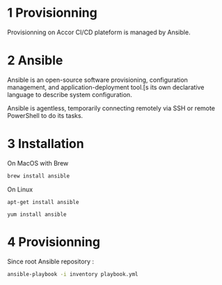 # 1 Provisionning

Provisionning on Accor CI/CD plateform is managed by Ansible. 

# 2 Ansible

Ansible is an open-source software provisioning, configuration management, and application-deployment tool.[s its own declarative language to describe system configuration.

Ansible is agentless, temporarily connecting remotely via SSH or remote PowerShell to do its tasks.

# 3 Installation

On MacOS with Brew

```bash
brew install ansible
```

On Linux

```
apt-get install ansible
```

```
yum install ansible
```

# 4 Provisionning


Since root Ansible repository : 

```bash
ansible-playbook -i inventory playbook.yml
```

